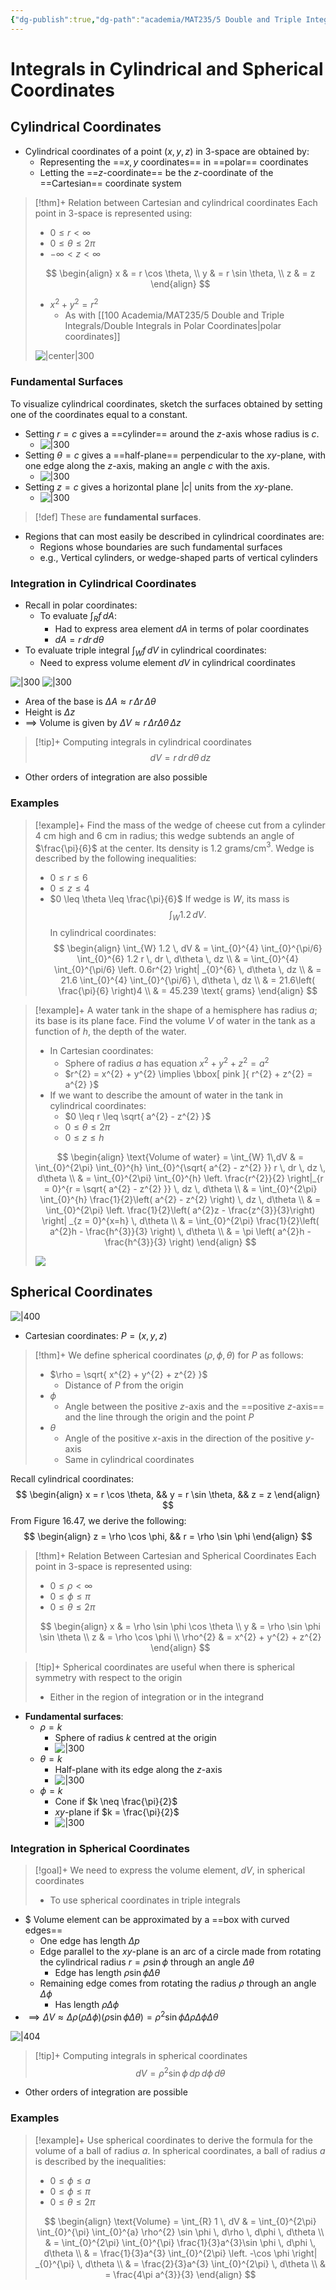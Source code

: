 ```yaml
---
{"dg-publish":true,"dg-path":"academia/MAT235/5 Double and Triple Integrals/Integrals in Cylindrical and Spherical Coordinates.md","permalink":"/academia/mat-235/5-double-and-triple-integrals/integrals-in-cylindrical-and-spherical-coordinates/","tags":["lecture","math","note","university"],"created":"2025-01-27T04:37:42.808-05:00","updated":"2025-02-12T21:34:08.583-05:00"}
---
```



# Integrals in Cylindrical and Spherical Coordinates

## Cylindrical Coordinates

- Cylindrical coordinates of a point $(x,y,z)$ in 3-space are obtained by:
    - Representing the ==$x, y$ coordinates== in ==polar== coordinates
    - Letting the ==$z$-coordinate== be the $z$-coordinate of the ==Cartesian== coordinate system

> [!thm]+ Relation between Cartesian and cylindrical coordinates
> Each point in 3-space is represented using:
>
> - $0 \leq r < \infty$
> - $0 \leq \theta \leq 2\pi$
> - $-\infty < z < \infty$
>
> $$
> \begin{align}
> x & = r \cos \theta, \\
> y & = r \sin \theta, \\
> z & = z
> \end{align}
> $$
> - $x^{2} + y^{2} = r^{2}$
>     - As with [[100 Academia/MAT235/5 Double and Triple Integrals/Double Integrals in Polar Coordinates\|polar coordinates]]
>
> ![|center|300](https://i.imgur.com/eC0yCu1.png)

### Fundamental Surfaces

To visualize cylindrical coordinates, sketch the surfaces obtained by setting one of the coordinates equal to a constant.

- Setting $r = c$ gives a ==cylinder== around the $z$-axis whose radius is $c$.
    - ![|300](https://i.imgur.com/YSoiBbx.png)
- Setting $\theta = c$ gives a ==half-plane== perpendicular to the $xy$-plane, with one edge along the $z$-axis, making an angle $c$ with the axis.
    - ![|300](https://i.imgur.com/R5H06Bn.png)
- Setting $z = c$ gives a horizontal plane $|c|$ units from the $xy$-plane.
    - ![|300](https://i.imgur.com/e3o5ILa.png)

> [!def] These are **fundamental surfaces**.

- Regions that can most easily be described in cylindrical coordinates are:
    - Regions whose boundaries are such fundamental surfaces
    - e.g., Vertical cylinders, or wedge-shaped parts of vertical cylinders

### Integration in Cylindrical Coordinates

- Recall in polar coordinates:
    - To evaluate $\int_{R} f \, dA$:
        - Had to express area element $dA$ in terms of polar coordinates
        - $dA = r\,dr\,d\theta$
- To evaluate triple integral $\int_{W} f \, dV$ in cylindrical coordinates:
    - Need to express volume element $dV$ in cylindrical coordinates

![|300](https://i.imgur.com/WZ2g4Hj.png) ![|300](https://i.imgur.com/L598Pwr.png)

- Area of the base is $\Delta A \approx r \, \Delta r \, \Delta\theta$
- Height is $\Delta z$
- $\implies$ Volume is given by $\Delta V \approx r \, \Delta r \Delta \theta \, \Delta z$

> [!tip]+ Computing integrals in cylindrical coordinates
> $$dV = r\,dr\,d\theta\,dz$$

- Other orders of integration are also possible

### Examples

> [!example]+ Find the mass of the wedge of cheese cut from a cylinder 4 cm high and 6 cm in radius; this wedge subtends an angle of $\frac{\pi}{6}$ at the center. Its density is 1.2 grams/cm$^{3}$.
> Wedge is described by the following inequalities:
> - $0 \leq r \leq 6$
> - $0 \leq z \leq 4$
> - $0 \leq \theta \leq \frac{\pi}{6}$
> If wedge is $W$, its mass is
> $$
> \int_{W} 1.2 \, dV.
> $$
> In cylindrical coordinates:
> $$
> \begin{align}
> \int_{W} 1.2 \, dV  & = \int_{0}^{4} \int_{0}^{\pi/6} \int_{0}^{6} 1.2 r \, dr  \, d\theta  \, dz \\
>  & = \int_{0}^{4} \int_{0}^{\pi/6} \left. 0.6r^{2} \right| _{0}^{6} \, d\theta  \, dz \\
>  & = 21.6 \int_{0}^{4} \int_{0}^{\pi/6}  \, d\theta  \, dz \\
>  & = 21.6\left( \frac{\pi}{6} \right)4 \\
>  & = 45.239 \text{ grams}
> \end{align}
> $$

> [!example]+ A water tank in the shape of a hemisphere has radius $a$; its base is its plane face. Find the volume $V$ of water in the tank as a function of $h$, the depth of the water.
>
> - In Cartesian coordinates:
>     - Sphere of radius $a$ has equation $x^{2} + y^{2} + z^{2} = a^{2}$
>     - $r^{2} = x^{2} + y^{2} \implies \bbox[ pink ]{ r^{2} + z^{2} = a^{2} }$
> - If we want to describe the amount of water in the tank in cylindrical coordinates:
>     - $0 \leq r \leq \sqrt{ a^{2} - z^{2} }$
>     - $0 \leq \theta \leq 2\pi$
>     - $0 \leq z \leq h$
>
> $$
> \begin{align}
> \text{Volume of water} = \int_{W} 1\,dV  & = \int_{0}^{2\pi} \int_{0}^{h} \int_{0}^{\sqrt{ a^{2} - z^{2} }} r \, dr  \, dz \, d\theta  \\
>  & = \int_{0}^{2\pi} \int_{0}^{h} \left. \frac{r^{2}}{2} \right|_{r = 0}^{r = \sqrt{ a^{2} - z^{2} }}  \, dz  \, d\theta \\
>  & = \int_{0}^{2\pi} \int_{0}^{h} \frac{1}{2}\left( a^{2} - z^{2} \right)  \, dz  \, d\theta \\
>  & = \int_{0}^{2\pi} \left. \frac{1}{2}\left( a^{2}z - \frac{z^{3}}{3}\right) \right| _{z = 0}^{x=h} \, d\theta \\
>  & = \int_{0}^{2\pi} \frac{1}{2}\left( a^{2}h - \frac{h^{3}}{3} \right) \, d\theta \\
>  & = \pi \left( a^{2}h - \frac{h^{3}}{3} \right)  
> \end{align}
> $$
>
> ![](https://i.imgur.com/FAWHxTI.png)

## Spherical Coordinates

![|400](https://i.imgur.com/mHqMOYr.png)

- Cartesian coordinates: $P = (x, y , z)$

> [!thm]+ We define spherical coordinates $(\rho, \phi, \theta)$ for $P$ as follows:
> - $\rho = \sqrt{ x^{2} + y^{2} + z^{2} }$
>     - Distance of $P$ from the origin
> - $\phi$
>     - Angle between the positive $z$-axis and the ==positive $z$-axis== and the line through the origin and the point $P$
> - $\theta$
>     - Angle of the positive $x$-axis in the direction of the positive $y$-axis
>     - Same in cylindrical coordinates

Recall cylindrical coordinates:
$$
\begin{align}
x = r \cos \theta, && y = r \sin \theta, && z = z
\end{align}
$$
From Figure 16.47, we derive the following:
$$
\begin{align}
z = \rho \cos \phi, && r = \rho \sin \phi
\end{align}
$$

> [!thm]+ Relation Between Cartesian and Spherical Coordinates
> Each point in 3-space is represented using:
> - $0 \leq \rho < \infty$
> - $0 \leq \phi \leq \pi$
> - $0 \leq \theta \leq 2\pi$
>
> $$
> \begin{align}
> x & = \rho \sin \phi \cos \theta \\
> y & = \rho \sin \phi \sin \theta \\
> z & = \rho \cos \phi \\
> \rho^{2} & = x^{2} + y^{2} + z^{2}
> \end{align}
> $$

> [!tip]+ Spherical coordinates are useful when there is spherical symmetry with respect to the origin
> - Either in the region of integration or in the integrand

- **Fundamental surfaces**:
    - $\rho = k$
        - Sphere of radius $k$ centred at the origin
        - ![|300](https://i.imgur.com/eWhS5SA.png)
    - $\theta = k$
        - Half-plane with its edge along the $z$-axis
        - ![|300](https://i.imgur.com/Zv3v0n7.png)
    - $\phi = k$
        - Cone if $k \neq \frac{\pi}{2}$
        - $xy$-plane if $k = \frac{\pi}{2}$
        - ![|300](https://i.imgur.com/2NYZpj4.png)

### Integration in Spherical Coordinates

> [!goal]+ We need to express the volume element, $dV$, in spherical coordinates
> - To use spherical coordinates in triple integrals

- $ Volume element can be approximated by a ==box with curved edges==
    - One edge has length $\Delta p$
    - Edge parallel to the $xy$-plane is an arc of a circle made from rotating the cylindrical radius $r = \rho \sin \phi$ through an angle $\Delta\theta$
        - Edge has length $\rho \sin \phi \Delta\theta$
    - Remaining edge comes from rotating the radius $\rho$ through an angle $\Delta \phi$
        - Has length $\rho \Delta \phi$
- $\implies \Delta V \approx \Delta \rho(\rho\Delta \phi)(\rho \sin \phi \Delta \theta) = \rho^{2} \sin \phi \Delta \rho \Delta \phi \Delta \theta$

![|404](https://i.imgur.com/KTtqrJL.png)

> [!tip]+  Computing integrals in spherical coordinates
> $$
> dV = \rho^{2} \sin \phi \,dp\,d\phi\,d\theta
> $$

- Other orders of integration are possible

### Examples

> [!example]+ Use spherical coordinates to derive the formula for the volume of a ball of radius $a$.
> In spherical coordinates, a ball of radius $a$ is described by the inequalities:
>
> - $0 \leq \phi \leq a$
> - $0 \leq \phi \leq \pi$
> - $0 \leq \theta \leq 2\pi$
>
> $$
> \begin{align}
> \text{Volume} = \int_{R} 1 \, dV & = \int_{0}^{2\pi} \int_{0}^{\pi} \int_{0}^{a} \rho^{2} \sin \phi \, d\rho  \, d\phi  \, d\theta \\
>   & = \int_{0}^{2\pi} \int_{0}^{\pi} \frac{1}{3}a^{3}\sin \phi \, d\phi  \, d\theta \\
>   & = \frac{1}{3}a^{3} \int_{0}^{2\pi} \left. -\cos \phi \right| _{0}^{\pi} \, d\theta \\
>   & = \frac{2}{3}a^{3} \int_{0}^{2\pi}  \, d\theta \\
>   & = \frac{4\pi a^{3}}{3}
> \end{align}
> $$
